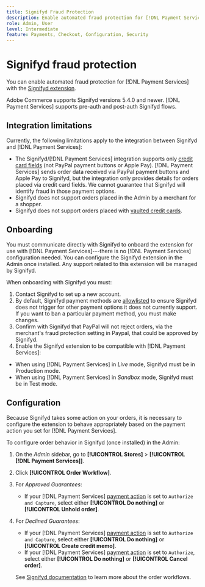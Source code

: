 ```yaml
---
title: Signifyd Fraud Protection
description: Enable automated fraud protection for [!DNL Payment Services] with Signifyd.
role: Admin, User
level: Intermediate
feature: Payments, Checkout, Configuration, Security
---
```


# Signifyd fraud protection

You can enable automated fraud protection for [!DNL Payment Services] with the [Signifyd extension](https://commercemarketplace.adobe.com/signifyd-module-connect.html).

Adobe Commerce supports Signifyd versions 5.4.0 and newer. [!DNL Payment Services] supports pre-auth and post-auth Signifyd flows.

## Integration limitations

Currently, the following limitations apply to the integration between Signifyd and [!DNL Payment Services]:

* The Signifyd/[!DNL Payment Services] integration supports only [credit card fields](../payment-services/payments-options.md#credit-card-fields) (not PayPal payment buttons or Apple Pay). [!DNL Payment Services] sends order data received via PayPal payment buttons and Apple Pay to Signifyd, but the integration only provides details for orders placed via credit card fields. We cannot guarantee that Signifyd will identify fraud in those payment options.
* Signifyd does not support orders placed in the Admin by a merchant for a shopper.
* Signifyd does not support orders placed with [vaulted credit cards](../payment-services/vaulting.md).

## Onboarding

You must communicate directly with Signifyd to onboard the extension for use with [!DNL Payment Services]---there is no [!DNL Payment Services] configuration needed. You can configure the Signifyd extension in the Admin once installed. Any support related to this extension will be managed by Signifyd.

When onboarding with Signifyd you must:

1. Contact Signifyd to set up a new account.
1. By default, Signifyd payment methods are [allowlisted](https://github.com/signifyd/magento2/blob/main/docs/RESTRICT-PAYMENTS.md) to ensure Signifyd does not trigger for other payment options it does not currently support. If you want to ban a particular payment method, you must make changes.
1. Confirm with Signifyd that PayPal will not reject orders, via the merchant's fraud protection setting in Paypal, that could be approved by Signifyd.
1. Enable the Signifyd extension to be compatible with [!DNL Payment Services]:

  * When using [!DNL Payment Services] in _Live_ mode, Signifyd must be in Production mode.
  * When using [!DNL Payment Services] in _Sandbox_ mode, Signifyd must be in Test mode.

## Configuration

Because Signifyd takes some action on your orders, it is necessary to configure the extension to behave appropriately based on the payment action you set for [!DNL Payment Services].

To configure order behavior in Signifyd (once installed) in the Admin:

1. On the _Admin_ sidebar, go to **[!UICONTROL Stores]** > **[!UICONTROL [!DNL Payment Services]]**.
1. Click **[!UICONTROL Order Workflow]**.
1. For _Approved Guarantees_:
   * If your [!DNL Payment Services] [payment action](../payment-services/production.md#set-payment-services-as-payment-method) is set to `Authorize and Capture`, select either **[!UICONTROL Do nothing]** or **[!UICONTROL Unhold order]**.
1. For _Declined Guarantees_:
   * If your [!DNL Payment Services] [payment action](../payment-services/production.md#set-payment-services-as-payment-method) is set to `Authorize and Capture`, select either **[!UICONTROL Do nothing]** or **[!UICONTROL Create credit memo]**.
   * If your [!DNL Payment Services] [payment action](../payment-services/production.md#set-payment-services-as-payment-method) is set to `Authorize`, select either **[!UICONTROL Do nothing]** or **[!UICONTROL Cancel order]**.

   See [Signifyd documentation](https://community.signifyd.com/support/s/article/magento-2-extension-install-guide?language=en_US#howmagento2works) to learn more about the order workflows.
